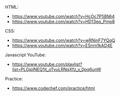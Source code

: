 HTML:
- https://www.youtube.com/watch?v=HcOc7P5BMi4
- https://www.youtube.com/watch?v=HD13eq_Pmp8

CSS:
- https://www.youtube.com/watch?v=wRNinF7YQqQ
- https://www.youtube.com/watch?v=ESnrn1kAD4E

Javascript YouTube:
- https://www.youtube.com/playlist?list=PLGjplNEQ1it_oTvuLRNqXfz_v_0pq6unW

Practice:
- https://www.codechef.com/practice/html